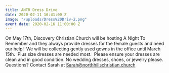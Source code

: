 ```yaml
---
title: ANTR Dress Drive
date: 2020-02-11 16:41:00 Z
image: "/uploads/Dress%20Driv-2.png"
event date: 2020-02-16 11:00:00 Z
---
```


On May 17th, Discovery Christian Church will be hosting A Night To Remember and they always provide dresses for the female guests and need our help!  We will be collecting gently used gowns in the office until March 15th.  Plus size dresses are needed most.  Please ensure your dresses are clean and in good condition. No wedding dresses, shoes, or jewelry please. Questions? Contact Sarah at Sarah@northhillschristian.church